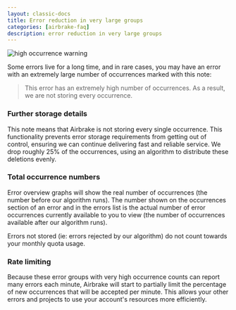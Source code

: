 ```yaml
---
layout: classic-docs
title: Error reduction in very large groups
categories: [airbrake-faq]
description: error reduction in very large groups
---
```

![high occurrence warning](/docs/assets/img/docs/airbrake/high_occurrence_warning.png)

Some errors live for a long time, and in rare cases, you may have an error
with an extremely large number of occurrences marked with this note:

>This error has an extremely high number of occurrences. As a result, we are
not storing every occurrence.

### Further storage details
This note means that Airbrake is not storing every single occurrence. This
functionality prevents error storage requirements from getting out of control,
ensuring we can continue delivering fast and reliable service. We drop roughly
25% of the occurrences, using an algorithm to distribute these deletions
evenly.

### Total occurrence numbers
Error overview graphs will show the real number of occurrences (the number
before our algorithm runs). The number shown on the occurrences section of an
error and in the errors list is the actual number of error occurrences
currently available to you to view (the number of occurrences available after
our algorithm runs).

Errors not stored (ie: errors rejected by our algorithm) do not count towards
your monthly quota usage.

### Rate limiting
Because these error groups with very high occurrence counts can report many
errors each minute, Airbrake will start to partially limit the percentage of
new occurrences that will be accepted per minute. This allows your other errors
and projects to use your account's resources more efficiently.
